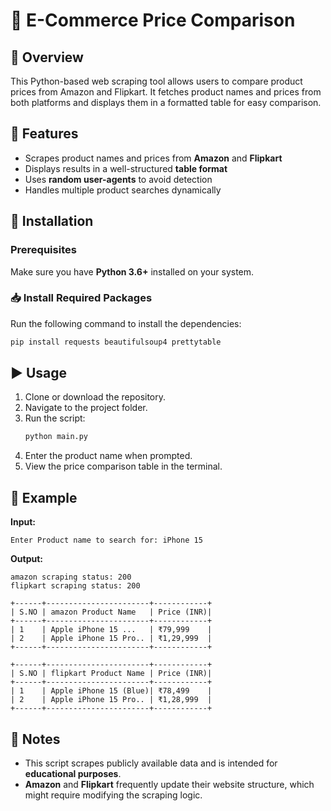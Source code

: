 # 🛒 E-Commerce Price Comparison 

## 📌 Overview
This Python-based web scraping tool allows users to compare product prices from Amazon and Flipkart. It fetches product names and prices from both platforms and displays them in a formatted table for easy comparison.

## 🚀 Features
- Scrapes product names and prices from **Amazon** and **Flipkart**
- Displays results in a well-structured **table format**
- Uses **random user-agents** to avoid detection
- Handles multiple product searches dynamically

## 🔧 Installation

### Prerequisites
Make sure you have **Python 3.6+** installed on your system.

### 📥 Install Required Packages
Run the following command to install the dependencies:
```sh
pip install requests beautifulsoup4 prettytable
```

## ▶️ Usage

1. Clone or download the repository.
2. Navigate to the project folder.
3. Run the script:
   ```sh
   python main.py
   ```
4. Enter the product name when prompted.
5. View the price comparison table in the terminal.

## 📝 Example
**Input:**
```
Enter Product name to search for: iPhone 15
```

**Output:**
```
amazon scraping status: 200
flipkart scraping status: 200

+------+-----------------------+------------+
| S.NO | amazon Product Name   | Price (INR)|
+------+-----------------------+------------+
| 1    | Apple iPhone 15 ...   | ₹79,999    |
| 2    | Apple iPhone 15 Pro.. | ₹1,29,999  |
+------+-----------------------+------------+

+------+-----------------------+------------+
| S.NO | flipkart Product Name | Price (INR)|
+------+-----------------------+------------+
| 1    | Apple iPhone 15 (Blue)| ₹78,499    |
| 2    | Apple iPhone 15 Pro.. | ₹1,28,999  |
+------+-----------------------+------------+
```

## 📌 Notes
- This script scrapes publicly available data and is intended for **educational purposes**.
- **Amazon** and **Flipkart** frequently update their website structure, which might require modifying the scraping logic.
